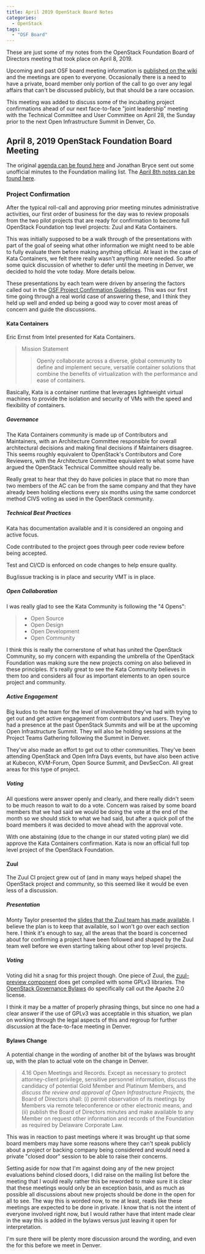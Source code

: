 ```yaml
---
title: April 2019 OpenStack Board Notes
categories:
  - OpenStack
tags:
  - "OSF Board"
---
```


These are just some of my notes from the OpenStack Foundation Board of
Directors meeting that took place on April 8, 2019.

Upcoming and past OSF board meeting information is
[published on the
wiki](https://wiki.openstack.org/wiki/Governance/Foundation#OpenStack_Board_of_Director_Meetings)
and the meetings are open to everyone. Occasionally there is a need to have a
private, board member only portion of the call to go over any legal affairs
that can't be discussed publicly, but that should be a rare occasion.

This meeting was added to discuss some of the incubating project confirmations
ahead of our next face-to-face "joint leadership" meeting with the Technical
Committee and User Committee on April 28, the Sunday prior to the next Open
Infrastructure Summit in Denver, Co.

## April 8, 2019 OpenStack Foundation Board Meeting

The original [agenda can be found
here](https://wiki.openstack.org/wiki/Governance/Foundation/8April2019BoardMeeting)
and Jonathan Bryce sent out some unofficial minutes to the Foundation mailing
list. The [April 8th notes can be found
here](http://lists.openstack.org/pipermail/foundation/2019-April/002752.html).

### Project Confirmation

After the typical roll-call and approving prior meeting minutes administrative
activities, our first order of business for the day was to review proposals
from the two pilot projects that are ready for confirmation to become full
OpenStack Foundation top level projects: Zuul and Kata Containers.

This was initially supposed to be a walk through of the presentations with part
of the goal of seeing what other information we might need to be able to fully
evaluate them before making anything official. At least in the case of Kata
Containers, we felt there really wasn't anything more needed. So after some
quick discussion of whether to defer until the meeting in Denver, we decided to
hold the vote today. More details below.

These presentations by each team were driven by ansering the factors called out
in the [OSF Project Confirmation
Guidelines](https://wiki.openstack.org/wiki/Governance/Foundation/OSFProjectConfirmationGuidelines).
This was our first time going through a real world case of answering these, and
I think they held up well and ended up being a good way to cover most areas of
concern and guide the discussions.

#### Kata Containers

Eric Ernst from Intel presented for Kata Containers.

> Mission Statement
>> Openly collaborate across a diverse, global community to define and
>> implement secure, versatile container solutions that combine the benefits of
>> virtualization with the performance and ease of containers.

Basically, Kata is a container runtime that leverages lightweight virtual
machines to provide the isolation and security of VMs with the speed and
flexibility of containers.

##### Governance

The Kata Containers community is made up of Contributors and Maintainers, with
an Architecture Committee responsible for overall architectural decisions and
making final decisions if Maintainers disagree. This seems roughly equivalent
to OpenStack's Contributors and Core Reviewers, with the Architecture Committee
equivalent to what some have argued the OpenStack Technical Committee should
really be.

Really great to hear that they do have policies in place that no more than two
members of the AC can be from the same company and that they have already been
holding elections every six months using the same condorcet method CIVS voting
as used in the OpenStack community.

##### Technical Best Practices

Kata has documentation available and it is considered an ongoing and active
focus.

Code contributed to the project goes through peer code review before being
accepted.

Test and CI/CD is enforced on code changes to help ensure quality.

Bug/issue tracking is in place and security VMT is in place.

##### Open Collaboration

I was really glad to see the Kata Community is following the "4 Opens":

> * Open Source
> * Open Design
> * Open Development
> * Open Community

I think this is really the cornerstone of what has united the OpenStack
Community, so my concern with expanding the umbrella of the OpenStack
Foundation was making sure the new projects coming on also believed in these
principles. It's really great to see the Kata Community believes in them too
and considers all four as important elements to an open source project and
community.

##### Active Engagement

Big kudos to the team for the level of involvement they've had with trying to
get out and get active engagement from contributors and users. They've had a
presence at the past OpenStack Summits and will be at the upcoming Open
Infrastructure Summit. They will also be holding sessions at the Project Teams
Gathering following the Summit in Denver.

They've also made an effort to get out to other communities. They've been
attending OpenStack and Open Infra Days events, but have also been active at
Kubecon, KVM-Forum, Open Source Summit, and DevSecCon. All great areas for this
type of project.

##### Voting

All questions were answer openly and clearly, and there really didn't seem to
be much reason to wait to do a vote. Concern was raised by some board members
that we had said we would be doing the vote at the end of the month so we
should stick to what we had said, but after a quick poll of the board members
it was decided to move ahead with the approval vote.

With one abstaining (due to the change in our stated voting plan) we did
approve the Kata Containers confirmation. Kata is now an official full top
level project of the OpenStack Foundation.

#### Zuul

The Zuul CI project grew out of (and in many ways helped shape) the OpenStack
project and community, so this seemed like it would be even less of a
discussion.

##### Presentation

Monty Taylor presented the [slides that the Zuul team has made
available](https://zuul-ci.org/confirmation/). I believe the plan is to keep
that available, so I won't go over each section here. I think it's enough to
say, all the areas that the board is concerned about for confirming a project
have been followed and shaped by the Zuul team well before we even starting
talking about other top level projects.

##### Voting

Voting did hit a snag for this project though. One piece of Zuul, the
[zuul-preview component](https://opendev.org/openstack-infra/zuul-preview) does
get compiled with some GPLv3 libraries. The [OpenStack Governance
Bylaws](https://wiki.openstack.org/wiki/Governance/Foundation/Bylaws#ARTICLE_VII._INTELLECTUAL_PROPERTY_POLICY)
do specifically call out the Apache 2.0 license.

I think it may be a matter of properly phrasing things, but since no one had a
clear answer if the use of GPLv3 was acceptable in this situation, we plan on
working through the legal aspects of this and regroup for further discussion at
the face-to-face meeting in Denver.

#### Bylaws Change

A potential change in the wording of another bit of the bylaws was brought up,
with the plan to actual vote on the change in Denver.

> 4.16 Open Meetings and Records. Except as necessary to protect
> attorney-client privilege, sensitive personnel information, discuss the 
> candidacy of potential Gold Member and Platinum Members, and *discuss the
> review and approval of Open Infrastructure Projects,* the Board of Directors
> shall: (i) permit observation of its meetings by Members via remote
> teleconference or other electronic means, and (ii) publish the Board of
> Directors minutes and make available to any Member on request other
> information and records of the Foundation as required by Delaware Corporate
> Law.

This was in reaction to past meetings where it was brought up that some board
members may have some reasons where they can't speak publicly about a project
or backing company being considered and would need a private "closed door"
session to be able to raise their concerns.

Setting aside for now that I'm against doing any of the new project evaluations
behind closed doors, I did raise on the mailing list before the meeting that I
would really rather this be reworded to make sure it is clear that these
meetings would only be an exception basis, and as much as possible all
discussions about new projects should be done in the open for all to see. The
way this is worded now, to me at least, reads like these meetings are expected
to be done in private. I know that is not the intent of everyone involved right
now, but I would rather have that intent made clear in the way this is added in
the bylaws versus just leaving it open for interpretation.

I'm sure there will be plenty more discussion around the wording, and even the
for this before we meet in Denver.
